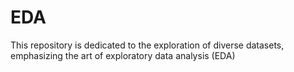 # EDA
This repository is dedicated to the  exploration of diverse datasets, emphasizing the art of exploratory data analysis (EDA)
